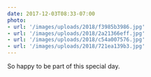 ```yaml
---
date: 2017-12-03T08:33-07:00
photo:
- url: '/images/uploads/2018/f3985b3986.jpg'
- url: '/images/uploads/2018/2a21366eff.jpg'
- url: '/images/uploads/2018/c54a007576.jpg'
- url: '/images/uploads/2018/721ea139b3.jpg'
---
```

So happy to be part of this special day.
